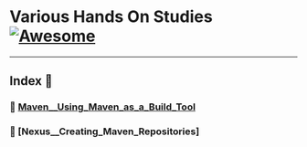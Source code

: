 Various Hands On Studies  [![Awesome](https://cdn.rawgit.com/sindresorhus/awesome/d7305f38d29fed78fa85652e3a63e154dd8e8829/media/badge.svg)](https://github.com/sindresorhus/awesome)
===============
<hr>

## Index 📜

### 🔖 [Maven__Using_Maven_as_a_Build_Tool](https://github.com/medipnegiz/Various_hands_on/tree/main/Maven__Using_Maven_as_a_Build_Tool)

### 🔖 [Nexus__Creating_Maven_Repositories]

